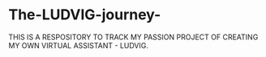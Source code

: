 # The-LUDVIG-journey-
THIS IS A RESPOSITORY TO TRACK MY PASSION PROJECT OF CREATING MY OWN VIRTUAL ASSISTANT - LUDVIG. 
